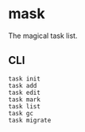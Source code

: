 # mask

The magical task list.

## CLI

```
task init
task add
task edit
task mark
task list
task gc
task migrate
```
